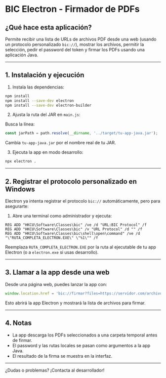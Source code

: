 # BIC Electron - Firmador de PDFs

## ¿Qué hace esta aplicación?

Permite recibir una lista de URLs de archivos PDF desde una web (usando un protocolo personalizado `bic://`), mostrar los archivos, permitir la selección, pedir el password del token y firmar los PDFs usando una aplicación Java.

---

## 1. Instalación y ejecución

1. Instala las dependencias:

```bash
npm install
npm install --save-dev electron
npm install --save-dev electron-builder
```

2. Ajusta la ruta del JAR en `main.js`:

Busca la línea:
```js
const jarPath = path.resolve(__dirname, '../target/tu-app-java.jar');
```
Cambia `tu-app-java.jar` por el nombre real de tu JAR.

3. Ejecuta la app en modo desarrollo:

```bash
npx electron .
```

---

## 2. Registrar el protocolo personalizado en Windows

Electron ya intenta registrar el protocolo `bic://` automáticamente, pero para asegurarte:

1. Abre una terminal como administrador y ejecuta:

```reg
REG ADD "HKCU\Software\Classes\bic" /ve /d "URL:BIC Protocol" /f
REG ADD "HKCU\Software\Classes\bic" /v "URL Protocol" /d "" /f
REG ADD "HKCU\Software\Classes\bic\shell\open\command" /ve /d "\"RUTA_COMPLETA_ELECTRON.EXE\" \"%1\"" /f
```

Reemplaza `RUTA_COMPLETA_ELECTRON.EXE` por la ruta al ejecutable de tu app Electron (o a `electron.exe` si usas desarrollo).

---

## 3. Llamar a la app desde una web

Desde una página web, puedes lanzar la app con:

```js
window.location.href = 'bic://firmar?files=https://servidor.com/archivo1.pdf,https://servidor.com/archivo2.pdf';
```

Esto abrirá la app Electron y mostrará la lista de archivos para firmar.

---

## 4. Notas

- La app descarga los PDFs seleccionados a una carpeta temporal antes de firmar.
- El password y las rutas locales se pasan como argumentos a la app Java.
- El resultado de la firma se muestra en la interfaz.

---

¿Dudas o problemas? ¡Contacta al desarrollador! 

